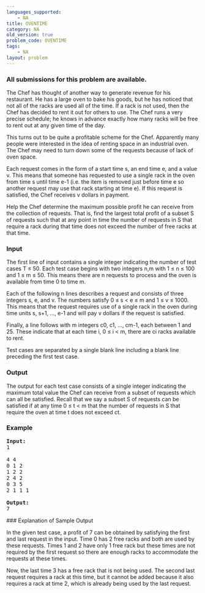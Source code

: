 ```yaml
---
languages_supported:
    - NA
title: OVENTIME
category: NA
old_version: true
problem_code: OVENTIME
tags:
    - NA
layout: problem
---
```

###  All submissions for this problem are available. 

The Chef has thought of another way to generate revenue for his restaurant. He has a large oven to bake his goods, but he has noticed that not all of the racks are used all of the time. If a rack is not used, then the Chef has decided to rent it out for others to use. The Chef runs a very precise schedule; he knows in advance exactly how many racks will be free to rent out at any given time of the day.

This turns out to be quite a profitable scheme for the Chef. Apparently many people were interested in the idea of renting space in an industrial oven. The Chef may need to turn down some of the requests because of lack of oven space.

Each request comes in the form of a start time s, an end time e, and a value v. This means that someone has requested to use a single rack in the oven from time s until time e-1 (i.e. the item is removed just before time e so another request may use that rack starting at time e). If this request is satisfied, the Chef receives v dollars in payment.

Help the Chef determine the maximum possible profit he can receive from the collection of requests. That is, find the largest total profit of a subset S of requests such that at any point in time the number of requests in S that require a rack during that time does not exceed the number of free racks at that time.

### Input

The first line of input contains a single integer indicating the number of test cases T ≤ 50. Each test case begins with two integers n,m with 1 ≤ n ≤ 100 and 1 ≤ m ≤ 50. This means there are n requests to process and the oven is available from time 0 to time m.

Each of the following n lines describes a request and consists of three integers s, e, and v. The numbers satisfy 0 ≤ s < e ≤ m and 1 ≤ v ≤ 1000. This means that the request requires use of a single rack in the oven during time units s, s+1, ..., e-1 and will pay v dollars if the request is satisfied.

Finally, a line follows with m integers c0, c1, ..., cm-1, each between 1 and 25. These indicate that at each time i, 0 ≤ i < m, there are ci racks available to rent.

Test cases are separated by a single blank line including a blank line preceding the first test case.

### Output

The output for each test case consists of a single integer indicating the maximum total value the Chef can receive from a subset of requests which can all be satisfied. Recall that we say a subset S of requests can be satisfied if at any time 0 ≤ t < m that the number of requests in S that require the oven at time t does not exceed ct.

### Example

<pre>
<b>Input:</b>
1

4 4
0 1 2
1 2 2
2 4 2
0 3 5
2 1 1 1

<b>Output:</b>
7
</pre>### Explanation of Sample Output

In the given test case, a profit of 7 can be obtained by satisfying the first and last request in the input. Time 0 has 2 free racks and both are used by these requests. Times 1 and 2 have only 1 free rack but these times are not required by the first request so there are enough racks to accommodate the requests at these times.

Now, the last time 3 has a free rack that is not being used. The second last request requires a rack at this time, but it cannot be added because it also requires a rack at time 2, which is already being used by the last request.
